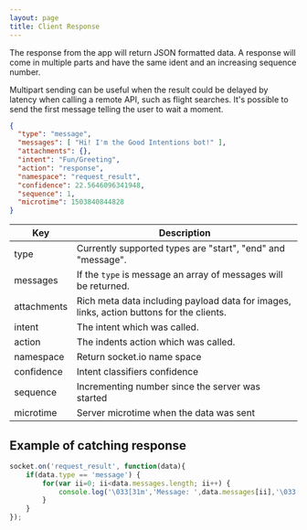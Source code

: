```yaml
---
layout: page
title: Client Response
---
```



The response from the app will return JSON formatted data. A response will come in multiple parts and have the same ident and an increasing sequence number.

Multipart sending can be useful when the result could be delayed by latency when calling a remote API, such as flight searches. It's possible to send the first message telling the user to wait a moment.

~~~json
{
  "type": "message",
  "messages": [ "Hi! I'm the Good Intentions bot!" ],
  "attachments": {},
  "intent": "Fun/Greeting",
  "action": "response",
  "namespace": "request_result",
  "confidence": 22.5646096341948,
  "sequence": 1,
  "microtime": 1503840844828
}
~~~

Key | Description
--- | ---
type | Currently supported types are "start", "end" and "message".
messages | If the `type` is message an array of messages will be returned.
attachments | Rich meta data including payload data for images, links, action buttons for the clients.
intent | The intent which was called.
action | The indents action which was called.
namespace | Return socket.io name space
confidence | Intent classifiers confidence
sequence | Incrementing number since the server was started
microtime | Server microtime when the data was sent


## Example of catching response

~~~javascript
socket.on('request_result', function(data){
	if(data.type == 'message') {
		for(var ii=0; ii<data.messages.length; ii++) {
			console.log('\033[31m','Message: ',data.messages[ii],'\033[0m');
		}
	}
});
~~~